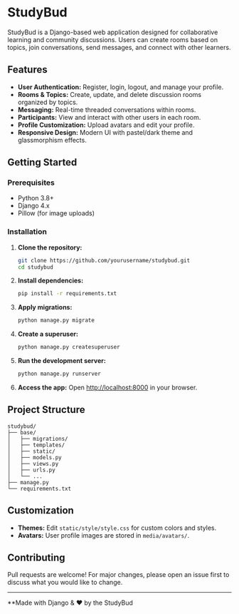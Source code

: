 # StudyBud

StudyBud is a Django-based web application designed for collaborative learning and community discussions. Users can create rooms based on topics, join conversations, send messages, and connect with other learners.

## Features

- **User Authentication:** Register, login, logout, and manage your profile.
- **Rooms & Topics:** Create, update, and delete discussion rooms organized by topics.
- **Messaging:** Real-time threaded conversations within rooms.
- **Participants:** View and interact with other users in each room.
- **Profile Customization:** Upload avatars and edit your profile.
- **Responsive Design:** Modern UI with pastel/dark theme and glassmorphism effects.

## Getting Started

### Prerequisites

- Python 3.8+
- Django 4.x
- Pillow (for image uploads)

### Installation

1. **Clone the repository:**
   ```sh
   git clone https://github.com/yourusername/studybud.git
   cd studybud
   ```

2. **Install dependencies:**
   ```sh
   pip install -r requirements.txt
   ```

3. **Apply migrations:**
   ```sh
   python manage.py migrate
   ```

4. **Create a superuser:**
   ```sh
   python manage.py createsuperuser
   ```

5. **Run the development server:**
   ```sh
   python manage.py runserver
   ```

6. **Access the app:**
   Open [http://localhost:8000](http://localhost:8000) in your browser.

## Project Structure

```
studybud/
├── base/
│   ├── migrations/
│   ├── templates/
│   ├── static/
│   ├── models.py
│   ├── views.py
│   ├── urls.py
│   └── ...
├── manage.py
└── requirements.txt
```

## Customization

- **Themes:** Edit `static/style/style.css` for custom colors and styles.
- **Avatars:** User profile images are stored in `media/avatars/`.

## Contributing

Pull requests are welcome! For major changes, please open an issue first to discuss what you would like to change.

---

**Made with Django & ❤️ by the StudyBud
